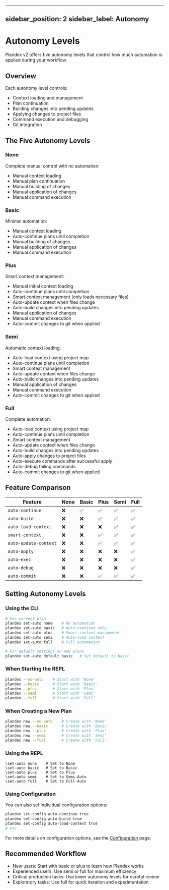 
---
sidebar_position: 2
sidebar_label: Autonomy
---

# Autonomy Levels

Plandex v2 offers five autonomy levels that control how much automation is applied during your workflow.

## Overview

Each autonomy level controls:
- Context loading and management
- Plan continuation
- Building changes into pending updates
- Applying changes to project files
- Command execution and debugging
- Git integration

## The Five Autonomy Levels

### None

Complete manual control with no automation:
- Manual context loading
- Manual plan continuation
- Manual building of changes
- Manual application of changes
- Manual command execution

### Basic

Minimal automation:
- Manual context loading
- Auto-continue plans until completion
- Manual building of changes
- Manual application of changes
- Manual command execution

### Plus

Smart context management:
- Manual initial context loading
- Auto-continue plans until completion
- Smart context management (only loads necessary files)
- Auto-update context when files change
- Auto-build changes into pending updates
- Manual application of changes
- Manual command execution
- Auto-commit changes to git when applied

### Semi

Automatic context loading:
- Auto-load context using project map
- Auto-continue plans until completion
- Smart context management
- Auto-update context when files change
- Auto-build changes into pending updates
- Manual application of changes
- Manual command execution
- Auto-commit changes to git when applied

### Full

Complete automation:
- Auto-load context using project map
- Auto-continue plans until completion
- Smart context management
- Auto-update context when files change
- Auto-build changes into pending updates
- Auto-apply changes to project files
- Auto-execute commands after successful apply
- Auto-debug failing commands
- Auto-commit changes to git when applied

## Feature Comparison

| Feature               | None | Basic | Plus | Semi | Full |
| --------------------- | ---- | ----- | ---- | ---- | ---- |
| `auto-continue`       | ❌   | ✅    | ✅   | ✅   | ✅   |
| `auto-build`          | ❌   | ❌    | ✅   | ✅   | ✅   |
| `auto-load-context`   | ❌   | ❌    | ❌   | ✅   | ✅   |
| `smart-context`       | ❌   | ❌    | ✅   | ✅   | ✅   |
| `auto-update-context` | ❌   | ❌    | ✅   | ✅   | ✅   |
| `auto-apply`          | ❌   | ❌    | ❌   | ❌   | ✅   |
| `auto-exec`           | ❌   | ❌    | ❌   | ❌   | ✅   |
| `auto-debug`          | ❌   | ❌    | ❌   | ❌   | ✅   |
| `auto-commit`         | ❌   | ❌    | ✅   | ✅   | ✅   |

## Setting Autonomy Levels

### Using the CLI

```bash
# For current plan
plandex set-auto none    # No automation
plandex set-auto basic   # Auto-continue only
plandex set-auto plus    # Smart context management
plandex set-auto semi    # Auto-load context
plandex set-auto full    # Full automation

# For default settings on new plans
plandex set-auto default basic   # Set default to basic
```

### When Starting the REPL

```bash
plandex --no-auto    # Start with 'None'
plandex --basic      # Start with 'Basic'
plandex --plus       # Start with 'Plus'
plandex --semi       # Start with 'Semi'
plandex --full       # Start with 'Full'
```

### When Creating a New Plan

```bash
plandex new --no-auto    # Create with 'None'
plandex new --basic      # Create with 'Basic'
plandex new --plus       # Create with 'Plus'
plandex new --semi       # Create with 'Semi'
plandex new --full       # Create with 'Full'
```

### Using the REPL

```
\set-auto none    # Set to None
\set-auto basic   # Set to Basic
\set-auto plus    # Set to Plus
\set-auto semi    # Set to Semi-Auto
\set-auto full    # Set to Full-Auto
```

### Using Configuration

You can also set individual configuration options:

```bash
plandex set-config auto-continue true
plandex set-config auto-build true
plandex set-config auto-load-context true
# etc.
```

For more details on configuration options, see the [Configuration](./configuration.md) page.

## Recommended Workflow

- New users: Start with basic or plus to learn how Plandex works
- Experienced users: Use semi or full for maximum efficiency
- Critical production tasks: Use lower autonomy levels for careful review
- Exploratory tasks: Use full for quick iteration and experimentation
    
